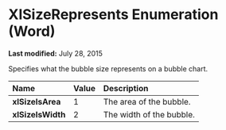 
# XlSizeRepresents Enumeration (Word)

 **Last modified:** July 28, 2015

Specifies what the bubble size represents on a bubble chart.


|**Name**|**Value**|**Description**|
|:-----|:-----|:-----|
| **xlSizeIsArea**|1|The area of the bubble.|
| **xlSizeIsWidth**|2|The width of the bubble.|
